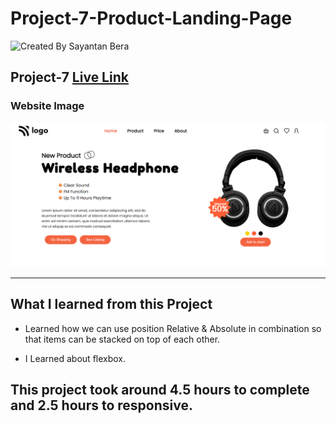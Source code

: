 # Project-7-Product-Landing-Page

![Created By Sayantan Bera](https://img.shields.io/badge/Created%20By-Sayantan%20Bera-blue)

## **Project-7** [Live Link](https://product-landing-page-sayantan.netlify.app/)

### Website Image

![website img](./screenshot/project%207.png)

---

## What I learned from this Project

- Learned how we can use position Relative & Absolute in combination so that items can be stacked on top of each other.

- I Learned about flexbox.

## This project took around 4.5 hours to complete and 2.5 hours to responsive.
